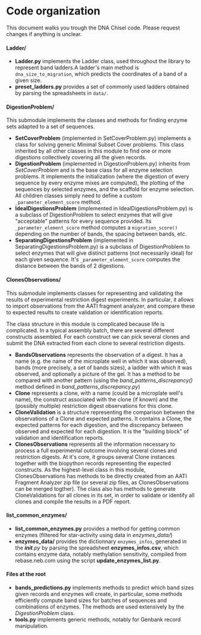 # Code organization

This document walks you trough the DNA Chisel code. Please request changes if anything is unclear.

#### Ladder/

- **Ladder.py** implements the Ladder class, used throughout the library to represent band ladders.A ladder's main method is ``dna_size_to_migration``, which predicts the coordinates of a band of a given size.
- **preset_ladders.py** provides a set of commonly used ladders obtained by parsing the spreadsheets in ``data/``.

#### DigestionProblem/

This submodule implements the classes and methods for finding enzyme sets adapted to a set of sequences.
- **SetCoverProblem** (implemented in SetCoverProblem.py) implements a class for solving generic Minimal Subset Cover problems. This class inherited by all other classes in this module to find one or more digestions collectively covering all the given records.
- **DigestionProblem** (implemented in DigestionProblem.py) inherits from *SetCoverProblem* and is the base class for all enzyme selection problems. It implements the initialization (where the digestion of every sequence by every enzyme mixes are computed), the plotting of the sequences by selected enzymes, and the scaffold for enzyme selection. All children classes simply need to define a custom ``_parameter_element_score`` method.
- **IdealDigestionsProblem** (implemented in IdealDigestionsProblem.py) is a subclass of DigestionProblem to select enzymes that will give "acceptable" patterns for every sequence provided. Its ``_parameter_element_score`` method computes a ``migration_score()`` depending on the number of bands, the spacing between bands, etc.
- **SeparatingDigestionsProblem** (implemented in SeparatingDigestionsProblem.py) is a subclass of DigestionProblem to select enzymes that will give distinct patterns (not necessarily ideal) for each given sequence. It's ``_parameter_element_score`` computes the distance between the bands of 2 digestions.

#### ClonesObservations/

This submodule implements classes for representing and validating the results of experimental restriction digest experiments. In particular, it allows to import observations from the  AATI fragment analyzer, and compare these to expected results to create validation or identification reports.

The class structure in this module is complicated because life is complicated. In a typical assembly batch, there are several different constructs assembled. For each construct we can pick several clones and submit the DNA extracted from each clone to several restriction digests.

- **BandsObservations** represents the observation of a digest. It has a name (e.g. the name of the microplate well in which it was observed), bands (more precisely, a set of bands sizes), a ladder with which it was observed, and optionally a picture of the gel. It has a method to be compared with another pattern (using the *band_patterns_discrepancy()* method defined in *band_patterns_discrepancy.py*)
- **Clone** represents a clone, with a name (could be a microplate well's name), the construct associated with the clone (if known) and the (possibly multiple) restriction digest observations for this clone.
- **CloneValidation** is a structure representing the comparison between the observations of a Clone and expected patterns. It contains a Clone, the expected patterns for each digestion, and the discrepancy between observed and expected for each digestion. It is the "building block" of validation and identification reports.
- **ClonesObservations** represents all the information necessary to process a full experimental outcome involving several clones and restriction digests. At it's core, it groups several Clone instances together with the biopython records representing the expected constructs. As the highest-level class in this module, ClonesObservations has methods to be directly created from an AATI Fragment Analyzer zip file (or several zip files, as ClonesObservations can be merged togther). The class also has methods to generate CloneValidations for all clones in its set, in order to validate or identify all clones and compile the results in a PDF report.

#### list_common_enzymes/

- **list_common_enzymes.py** provides a method for getting common enzymes (filtered for star-activity using data in *enzymes_data/*)
- **enzymes_data/** provides the dictionnary ``enzymes_infos``, generated in the *__init__.py* by parsing the spreadsheet **enzymes_infos.csv**, which contains enzyme data, notably methylation sensitivity, compiled from rebase.neb.com using the script **update_enzymes_list.py**.

#### Files at the root

- **bands_predictions.py** implements methods to predict which band sizes given records and enzymes will create, in particular, some methods efficiently compute band sizes for batches of sequences and combinations of enzymes. The methods are used extensively by the *DigestionProblem* class.
- **tools.py** implements generic methods, notably for Genbank record manipulation.